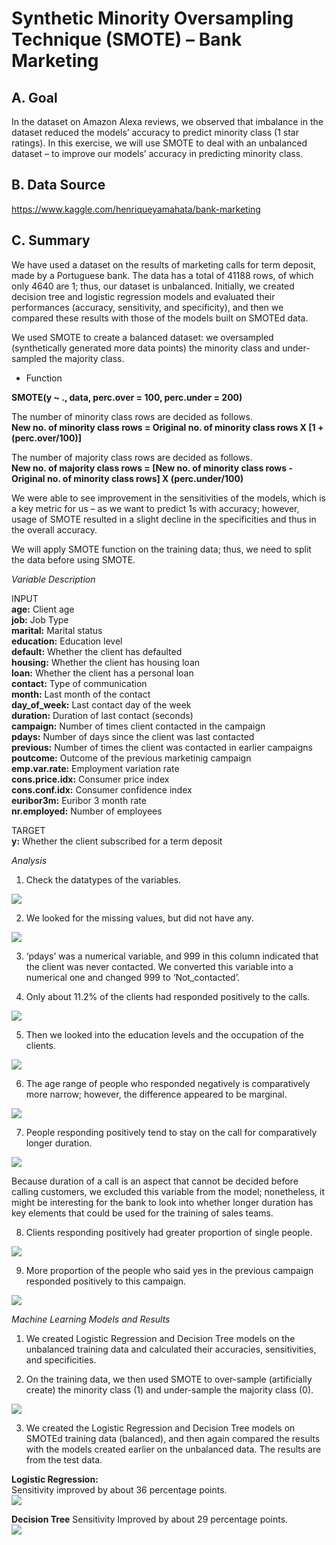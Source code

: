 # Synthetic Minority Oversampling Technique (SMOTE) – Bank Marketing

## A. Goal  
In the dataset on Amazon Alexa reviews, we observed that imbalance in the dataset reduced the models’ accuracy to predict minority class (1 star ratings). In this exercise, we will use SMOTE to deal with an unbalanced dataset – to improve our models’ accuracy in predicting minority class.

## B. Data Source  
https://www.kaggle.com/henriqueyamahata/bank-marketing

## C. Summary  
We have used a dataset on the results of marketing calls for term deposit, made by a Portuguese bank. The data has a total of 41188 rows, of which only 4640 are 1; thus, our dataset is unbalanced. Initially, we created decision tree and logistic regression models and evaluated their performances (accuracy, sensitivity, and specificity), and then we compared these results with those of the models built on SMOTEd data.  

We used SMOTE to create a balanced dataset: we oversampled (synthetically generated more data points) the minority class and under-sampled the majority class.

- Function

**SMOTE(y ~ ., data, perc.over = 100, perc.under = 200)**  
  
The number of minority class rows are decided as follows.  
**New no. of minority class rows = Original no. of minority class rows X [1 + (perc.over/100)]**
  
The number of majority class rows are decided as follows.  
**New no. of majority class rows = [New no. of minority class rows - Original no. of minority class rows] X (perc.under/100)**  
  
We were able to see improvement in the sensitivities of the models, which is a key metric for us – as we want to predict 1s with accuracy; however, usage of SMOTE resulted in a slight decline in the specificities and thus in the overall accuracy.  
  
We will apply SMOTE function on the training data; thus, we need to split the data before using SMOTE.  

_Variable Description_

INPUT  
**age:** Client age  
**job:** Job Type  
**marital:** Marital status  
**education:** Education level  
**default:** Whether the client has defaulted  
**housing:** Whether the client has housing loan  
**loan:** Whether the client has a personal loan  
**contact:** Type of communication  
**month:** Last month of the contact  
**day_of_week:** Last contact day of the week  
**duration:** Duration of last contact (seconds)  
**campaign:** Number of times client contacted in the campaign  
**pdays:** Number of days since the client was last contacted  
**previous:** Number of times the client was contacted in earlier campaigns  
**poutcome:** Outcome of the previous marketinig campaign  
**emp.var.rate:** Employment variation rate  
**cons.price.idx:** Consumer price index  
**cons.conf.idx:** Consumer confidence index  
**euribor3m:** Euribor 3 month rate  
**nr.employed:** Number of employees 

TARGET  
**y:** Whether the client subscribed for a term deposit  

_Analysis_  

1. Check the datatypes of the variables.  

![](SMOTE_Images/DataTypes.png)

2. We looked for the missing values, but did not have any.  

![](SMOTE_Images/Missing_Values.png)

3. ‘pdays’ was a numerical variable, and 999 in this column indicated that the client was never contacted. We converted this variable into a numerical one and changed 999 to ‘Not_contacted’.  

4. Only about 11.2% of the clients had responded positively to the calls.  

![](SMOTE_Images/Client_Response.png)

5. Then we looked into the education levels and the occupation of the clients.  

![](SMOTE_Images/Education.png)

6. The age range of people who responded negatively is comparatively more narrow; however, the difference appeared to be marginal.  

![](SMOTE_Images/Age_Histogram.png)

7. People responding positively tend to stay on the call for comparatively longer duration.  

![](SMOTE_Images/Duration.png)

Because duration of a call is an aspect that cannot be decided before calling customers, we excluded this variable from the model; nonetheless, it might be interesting for the bank to look into whether longer duration has key elements that could be used for the training of sales teams.  

8. Clients responding positively had greater proportion of single people.  

![](SMOTE_Images/Marital_Status.png)

9. More proportion of the people who said yes in the previous campaign responded positively to this campaign.  

![](SMOTE_Images/Previous_Outcome.png)

_Machine Learning Models and Results_

1. We created Logistic Regression and Decision Tree models on the unbalanced training data and calculated their accuracies, sensitivities, and specificities.  

2. On the training data, we then used SMOTE to over-sample (artificially create) the minority class (1) and under-sample the majority class (0).  

![](SMOTE_Images/SMOTEd.png)  

3. We created the Logistic Regression and Decision Tree models on SMOTEd training data (balanced), and then again compared the results with the models created earlier on the unbalanced data. The results are from the test data.  

**Logistic Regression:**  
Sensitivity improved by about 36 percentage points.  
![](SMOTE_Images/LogisticRegression_Improvement.png)  

**Decision Tree**
Sensitivity Improved by about 29 percentage points.  
![](SMOTE_Images/DecisionTree_Improvement.png)


